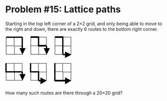 # Problem #15: Lattice paths
Starting in the top left corner of a 2×2 grid, and only being able to move to the right and down, there are exactly 6 routes to the bottom right corner.

![Lattice Path Problem #15](./p015.png)


How many such routes are there through a 20×20 grid?

